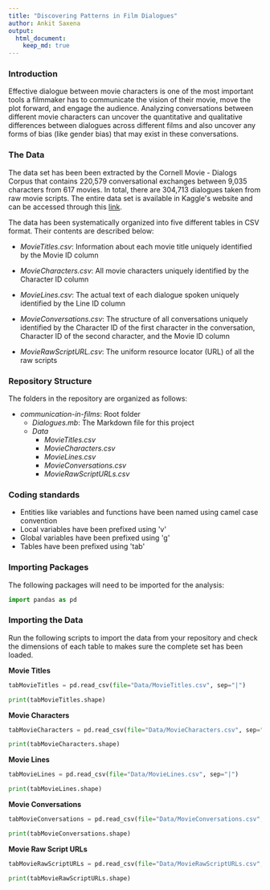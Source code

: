 ```yaml
---
title: "Discovering Patterns in Film Dialogues"
author: Ankit Saxena
output:
  html_document:
    keep_md: true
---
```


### Introduction

Effective dialogue between movie characters is one of the most important tools a filmmaker has to communicate the vision of their movie, move the plot forward, and engage the audience. Analyzing conversations between different movie characters can uncover the quantitative and qualitative differences between dialogues across different films and also uncover any forms of bias (like gender bias) that may exist in these conversations.

### The Data

The data set has been been extracted by the Cornell Movie - Dialogs Corpus that contains 220,579 conversational exchanges between 9,035 characters from 617 movies. In total, there are 304,713 dialogues taken from raw movie scripts. The entire data set is available in Kaggle's website and can be accessed through this [link](https://www.kaggle.com/rajathmc/cornell-moviedialog-corpus).

The data has been systematically organized into five different tables in CSV format. Their contents are described below:

* _MovieTitles.csv_: Information about each movie title uniquely identified by the Movie ID column

* _MovieCharacters.csv_: All movie characters uniquely identified by the Character ID column

* _MovieLines.csv_: The actual text of each dialogue spoken uniquely identified by the Line ID column

* _MovieConversations.csv_: The structure of all conversations uniquely identified by the Character ID of the first character in the conversation, Character ID of the second character, and the Movie ID column

* _MovieRawScriptURL.csv_: The uniform resource locator (URL) of all the raw scripts

### Repository Structure

The folders in the repository are organized as follows:

* _communication-in-films_: Root folder
  + _Dialogues.mb_: The Markdown file for this project
  + _Data_
    + _MovieTitles.csv_
    + _MovieCharacters.csv_
    + _MovieLines.csv_
    + _MovieConversations.csv_
    + _MovieRawScriptURLs.csv_

### Coding standards

* Entities like variables and functions have been named using camel case convention
* Local variables have been prefixed using 'v'
* Global variables have been prefixed using 'g'
* Tables have been prefixed using 'tab'

### Importing Packages
The following packages will need to be imported for the analysis:

```python
import pandas as pd
```

### Importing the Data

Run the following scripts to import the data from your repository and check the dimensions of each table to makes sure the complete set has been loaded.

__Movie Titles__

```python
tabMovieTitles = pd.read_csv(file="Data/MovieTitles.csv", sep="|")
```


```python
print(tabMovieTitles.shape)
```

__Movie Characters__

```python
tabMovieCharacters = pd.read_csv(file="Data/MovieCharacters.csv", sep="|")
```


```python
print(tabMovieCharacters.shape)
```

__Movie Lines__

```python
tabMovieLines = pd.read_csv(file="Data/MovieLines.csv", sep="|")
```


```python
print(tabMovieLines.shape)
```

__Movie Conversations__

```python
tabMovieConversations = pd.read_csv(file="Data/MovieConversations.csv", sep="|")
```


```python
print(tabMovieConversations.shape)
```

__Movie Raw Script URLs__

```python
tabMovieRawScriptURLs = pd.read_csv(file="Data/MovieRawScriptURLs.csv", sep="|")
```


```python
print(tabMovieRawScriptURLs.shape)
```
